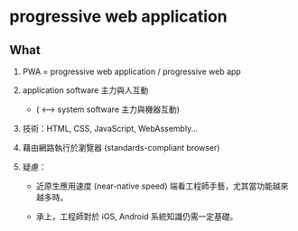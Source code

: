 # progressive web application


## What

1. PWA = progressive web application / progressive web app

2. application software 主力與人互動 
    * ( <—> system software 主力與機器互動)

3. 技術：HTML, CSS, JavaScript, WebAssembly...

4. 藉由網路執行於瀏覽器 (standards-compliant browser)

5. 疑慮：
    * 近原生應用速度 (near-native speed) 端看工程師手藝，尤其當功能越來越多時。

    * 承上，工程師對於 iOS, Android 系統知識仍需一定基礎。